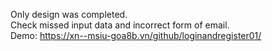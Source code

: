 Only design was completed.</br>
Check missed input data and incorrect form of email.</br>
Demo: https://xn--msiu-goa8b.vn/github/loginandregister01/
